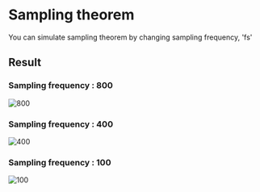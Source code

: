 Sampling theorem
=============

You can simulate sampling theorem by changing sampling frequency, 'fs'

Result
-------------

### Sampling frequency : 800

![800](https://user-images.githubusercontent.com/54461378/87736326-ca773d00-c812-11ea-8580-70776dbf768b.png)

### Sampling frequency : 400

![400](https://user-images.githubusercontent.com/54461378/87736348-d8c55900-c812-11ea-9713-f355cb97967c.png)

### Sampling frequency : 100

![100](https://user-images.githubusercontent.com/54461378/87736362-e24ec100-c812-11ea-9443-d216c1f08c1f.png)
